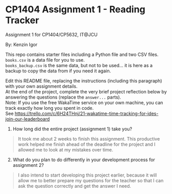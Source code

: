 # CP1404 Assignment 1 - Reading Tracker
Assignment 1 for CP1404/CP5632, IT@JCU

By: Kenzin Igor

This repo contains starter files including a Python file and two CSV files.  
`books.csv` is a data file for you to use.  
`books_backup.csv` is the same data, but not to be used... it is here as a backup to copy the data from if you need it again.

Edit this README file, replacing the instructions (including this paragraph) with your own assignment details.  
At the end of the project, complete the very brief project reflection below by answering the questions (replace the `answer...` parts).  
Note: If you use the free WakaTime service on your own machine, you can track exactly how long you spent in code.  
See https://trello.com/c/6H24THnj/21-wakatime-time-tracking-for-ides-join-our-leaderboard


1. How long did the entire project (assignment 1) take you?
> It took me about 2 weeks to finish this assignment. This productive work helped me finish ahead of the deadline for the project and I allowed me to look at my mistakes over time.


2. What do you plan to do  differently in your development process for assignment 2?
> I also intend to start developing this project earlier, because it will allow me to better prepare my questions for the teacher so that I can ask the question correctly and get the answer I need.
